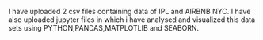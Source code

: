 I have uploaded 2 csv files containing data of IPL and AIRBNB NYC.
I have also uploaded jupyter files in which i have analysed and visualized this data sets using PYTHON,PANDAS,MATPLOTLIB and SEABORN.
